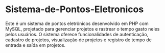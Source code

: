 # Sistema-de-Pontos-Eletronicos
Este é um sistema de pontos eletrônicos desenvolvido em PHP com MySQL, projetado para gerenciar projetos e rastrear o tempo gasto neles pelos usuários. O sistema oferece funcionalidades de autenticação, cadastro de projetos, visualização de projetos e registro de tempo de entrada e saída em projetos.

